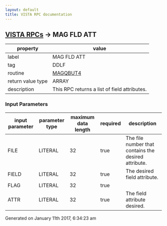 ```yaml
---
layout: default
title: VISTA RPC documentation
---
```




## [VISTA RPCs](TableOfContent.md) &#8594; MAG FLD ATT 

 property | value 
--- | --- 
 label | MAG FLD ATT
 tag | DDLF
 routine | [MAGQBUT4](http://code.osehra.org/dox/Routine_MAGQBUT4_source.html)
 return value type | ARRAY
 description | This RPC returns a list of field attributes.

### Input Parameters

| input parameter | parameter type | maximum data length | required | description | 
| --- | --- | --- | --- | --- | 
| FILE | LITERAL | 32 | true | The file number that contains the desired attribute. | 
| FIELD | LITERAL | 32 | true | The desired field attribute. | 
| FLAG | LITERAL | 32 | true |  | 
| ATTR | LITERAL | 32 | true | The field attribute desired. | 




Generated on January 11th 2017, 6:34:23 am